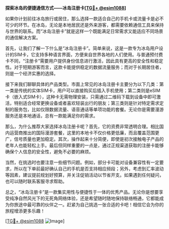 **探索冰岛的便捷通信方式——冰岛注册卡[[TG💪+ @esim1088](https://t.me/s/esim1088)]**

如果你计划前往冰岛旅行或居住，那么选择一款适合自己的手机卡或流量卡是必不可少的环节。在冰岛，无论是本地居民还是外来游客，都需要依赖通信工具来保持与世界的联系。而“冰岛注册卡”就是这样一个既能满足日常需求又能适应不同场景的通信解决方案。

首先，让我们了解一下什么是“冰岛注册卡”。简单来说，这是一款专为冰岛用户设计的SIM卡，它支持多种语言界面，方便来自世界各地的人们使用。与普通预付费卡不同，“注册卡”需要用户提供身份信息进行激活，因此具有更高的安全性和稳定性。对于短期游客而言，这款卡能提供稳定的数据流量服务；而对于长期居住者，则是一个经济实惠的选择。

接下来我们聊聊具体的产品类型。市面上常见的冰岛注册卡主要分为以下几类：第一类是传统的实体SIM卡，用户可以直接购买后插入手机使用；第二类则是eSIM卡（嵌入式SIM卡），这种卡无需物理安装，只需通过二维码下载到设备中即可激活，特别适合经常更换设备或者喜欢轻装出行的朋友；第三类则是针对特定需求定制的服务包，比如仅限数据流量、语音通话等单项功能的套餐。无论你是需要漫游服务还是本地通话，总有一款能满足你的需求。

那么，为什么推荐大家选择冰岛注册卡呢？首先，它的资费非常透明合理。相比国内运营商推出的国际漫游套餐，这里的本地卡不仅价格更低廉，而且覆盖范围更广，信号质量也更加稳定。其次，操作起来十分简便，即使是初次接触电子产品的老年人也能轻松上手。最后但同样重要的一点是，通过正规渠道获取的注册卡能够确保个人信息的安全性，避免不必要的麻烦。

当然，在挑选时也要注意一些细节问题。例如，部分卡可能对设备兼容性有一定要求，所以在下单前最好确认自己的手机是否支持相应频段；另外，考虑到汇率波动等因素，建议提前规划好预算，并关注促销活动以节省开支。如果遇到任何疑问，也可以随时联系客服寻求帮助。

总之，“冰岛注册卡”是一款集实用性与便捷性于一体的优秀产品。无论你是想要享受纯净自然风光下的无死角网络体验，还是希望随时随地保持联络畅通，它都能成为你旅途中最可靠的伙伴之一。赶紧为自己挑选一张合适的卡吧！相信它会为你的旅程增添更多乐趣！

[[TG💪+ @esim1088](https://t.me/s/esim1088) ![Image](https://i.postimg.cc/4NQfJmqS/Snipaste-2025-05-13-00-14-12.png)]